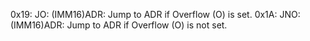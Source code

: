 0x19: JO: (IMM16)ADR: Jump to ADR if Overflow (O) is set.
0x1A: JNO: (IMM16)ADR: Jump to ADR if Overflow (O) is not set.